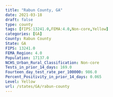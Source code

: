 ```yaml
---
title: "Rabun County, GA"
date: 2021-03-18
draft: false
type: county
tags: [FIPS:13241.0,FEMA:4.0,Non-core,Yellow]
categories: [GA]
County: Rabun County
State: GA
FIPS: 13241.0
FEMA_Region: 4.0
Population: 17137.0
NCHS_Urban_Rural_Classification: Non-core
Tests_in_prior_14_days: 169.0
Fourteen_day_test_rate_per_100000: 986.0
Percent_Positivity_in_prior_14_days: 0.065
Level: Yellow
url: /states/GA/rabun-county
---
```



